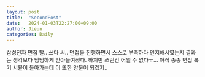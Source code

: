 ```yaml
---
layout: post
title:  "SecondPost"
date:   2024-01-03T22:27:00+09:00
author: Jieun
categories: Daily
---
```


삼성전자 면접 탈..
쓰다 써..
면접을 진행하면서 스스로 부족하다 인지해서였는지
결과는 생각보다 덤덤하게 받아들여졌다.
하지만 쓰린건 어쩔 수 없다ㅠ...
아직 종종 면접 복기 시뮬이 돌아가는데
이 또한 양분이 되겠지..
